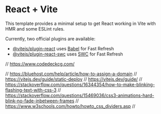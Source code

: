 # React + Vite

This template provides a minimal setup to get React working in Vite with HMR and some ESLint rules.

Currently, two official plugins are available:

- [@vitejs/plugin-react](https://github.com/vitejs/vite-plugin-react/blob/main/packages/plugin-react/README.md) uses [Babel](https://babeljs.io/) for Fast Refresh
- [@vitejs/plugin-react-swc](https://github.com/vitejs/vite-plugin-react-swc) uses [SWC](https://swc.rs/) for Fast Refresh

// https://www.codedeckcg.com/

// https://bluehost.com/help/article/how-to-assign-a-domain
// https://vitejs.dev/guide/static-deploy
// https://vitejs.dev/guide/
// https://stackoverflow.com/questions/16344354/how-to-make-blinking-flashing-text-with-css-3
// https://stackoverflow.com/questions/15469036/css3-animations-hard-blink-no-fade-inbetween-frames
// https://www.w3schools.com/howto/howto_css_dividers.asp
// 